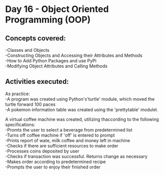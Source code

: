 # **Day 16 - Object Oriented Programming (OOP)**

## Concepts covered:
-Classes and Objects\
-Constructing Objects and Accessing their Attributes and Methods\
-How to Add Python Packages and use PyPi\
-Modifying Object Attributes and Calling Methods

## Activities executed:
As practice:\
-A program was created using Python's'turtle' module, which moved the turtle forward 100 paces\
-A pokemon information table was created using the 'prettytable' module\

A virtual coffee machine was created, utilizing thaccording to the following specifications:\
-Promts the user to select a beverage from predetermined list\
-Turns off coffee machine if 'off' is entered to prompt\
-Prints report of wate, milk coffee and money left in machine\
-Checks if there are sufficient resources to make order\
-Processes coins deposited by user\
-Checks if transaction was successful. Returns change as necessary\
-Makes order according to predetermined recipe\
-Prompts the user to enjoy their finished order